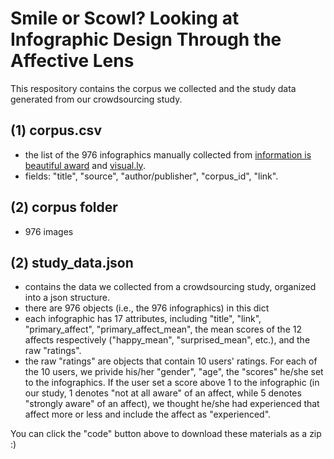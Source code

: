# Smile or Scowl? Looking at Infographic Design Through the Affective Lens
This respository contains the corpus we collected and the study data generated from our crowdsourcing study.

## (1) corpus.csv
- the list of the 976 infographics manually collected from [information is beautiful award](https://www.informationisbeautifulawards.com/showcase?award=2019&type=awards) and [visual.ly](https://visual.ly/view#feature_type=undefined&type=static&).
- fields: "title", "source", "author/publisher", "corpus_id", "link".

## (2) corpus folder
- 976 images

## (2) study_data.json
- contains the data we collected from a crowdsourcing study, organized into a json structure.
- there are 976 objects (i.e., the 976 infographics) in this dict
- each infographic has 17 attributes, including "title", "link", "primary_affect", "primary_affect_mean", the mean scores of the 12 affects respectively ("happy_mean", "surprised_mean", etc.), and the raw "ratings".
- the raw "ratings" are objects that contain 10 users' ratings. For each of the 10 users, we privide his/her "gender", "age", the "scores" he/she set to the infographics. If the user set a score above 1 to the infographic (in our study, 1 denotes "not at all aware" of an affect, while 5 denotes "strongly aware" of an affect), we thought he/she had experienced that affect more or less and include the affect as "experienced".

You can click the "code" button above to download these materials as a zip :)

